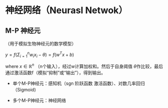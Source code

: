# 神经网络（Neurasl Netwok）

## M-P 神经元
（用于模拟生物神经元的数学模型）

$y = f(\Sigma_{i=1}^n w_i x_i - \theta) = f(w^T x + b)$

where $x \in \mathbb{R}^n$ （n个输入），经过w计算加权和。然后于自身阈值 $\theta$作比较，最后通过激活函数f（模拟“抑制”或“输出”），得到输出。

* 单个M-P神经元：感知机（sgn 阶跃函数 激活函数）、对数几率回归（Sigmoid)

* 多个M-P神经元：神经网络

